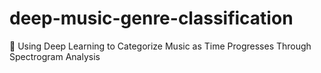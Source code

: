 # deep-music-genre-classification
🎵 Using Deep Learning to Categorize Music as Time Progresses Through Spectrogram Analysis
